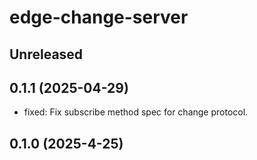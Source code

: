# edge-change-server

## Unreleased

## 0.1.1 (2025-04-29)

- fixed: Fix subscribe method spec for change protocol.

## 0.1.0 (2025-4-25)
